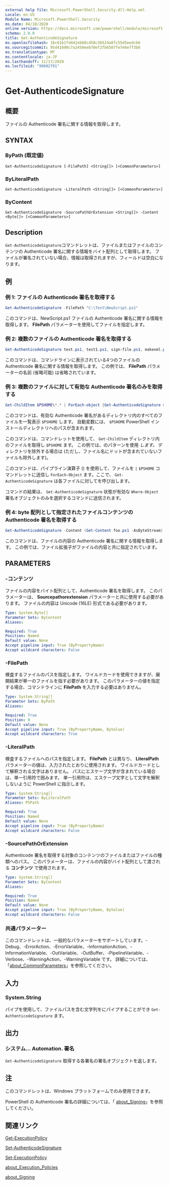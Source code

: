 ```yaml
---
external help file: Microsoft.PowerShell.Security.dll-Help.xml
Locale: en-US
Module Name: Microsoft.PowerShell.Security
ms.date: 04/10/2020
online version: https://docs.microsoft.com/powershell/module/microsoft.powershell.security/get-authenticodesignature?view=powershell-7.2&WT.mc_id=ps-gethelp
schema: 2.0.0
title: Get-AuthenticodeSignature
ms.openlocfilehash: 16c61b1fd442eb68c458c3b524a8fc55d5eedcb6
ms.sourcegitcommit: 95d41698c7a2450eeb70ef2fb6507fe7e6eff3b6
ms.translationtype: MT
ms.contentlocale: ja-JP
ms.lasthandoff: 11/17/2020
ms.locfileid: "99602791"
---
```

# Get-AuthenticodeSignature

## 概要
ファイルの Authenticode 署名に関する情報を取得します。

## SYNTAX

### ByPath (既定値)

```
Get-AuthenticodeSignature [-FilePath] <String[]> [<CommonParameters>]
```

### ByLiteralPath

```
Get-AuthenticodeSignature -LiteralPath <String[]> [<CommonParameters>]
```

### ByContent

```
Get-AuthenticodeSignature -SourcePathOrExtension <String[]> -Content <Byte[]> [<CommonParameters>]
```

## Description

`Get-AuthenticodeSignature`コマンドレットは、ファイルまたはファイルのコンテンツの Authenticode 署名に関する情報をバイト配列として取得します。 ファイルが署名されていない場合、情報は取得されますが、フィールドは空白になります。

## 例

### 例 1: ファイルの Authenticode 署名を取得する

```powershell
Get-AuthenticodeSignature -FilePath "C:\Test\NewScript.ps1"
```

このコマンドは、NewScript.ps1 ファイルの Authenticode 署名に関する情報を取得します。 **FilePath** パラメーターを使用してファイルを指定します。

### 例 2: 複数のファイルの Authenticode 署名を取得する

```powershell
Get-AuthenticodeSignature test.ps1, test1.ps1, sign-file.ps1, makexml.ps1
```

このコマンドは、コマンドラインに表示されている4つのファイルの Authenticode 署名に関する情報を取得します。 この例では、 **FilePath** パラメーターの名前 (省略可能) は省略されています。

### 例 3: 複数のファイルに対して有効な Authenticode 署名のみを取得する

```powershell
Get-ChildItem $PSHOME\*.* | ForEach-object {Get-AuthenticodeSignature $_} | Where-Object {$_.status -eq "Valid"}
```

このコマンドは、有効な Authenticode 署名があるディレクトリ内のすべてのファイルを一覧表示 `$PSHOME` します。 自動変数には、 `$PSHOME` PowerShell インストールディレクトリへのパスが含まれます。

このコマンドは、コマンドレットを使用して、 `Get-ChildItem` ディレクトリ内のファイルを取得し `$PSHOME` ます。 この例では、のパターンを使用 *します。* ディレクトリを除外する場合は (ただし、ファイル名にドットが含まれていないファイルも除外します)。

このコマンドは、パイプライン演算子 () を使用して、ファイルを `|` `$PSHOME` コマンドレットに送信し `ForEach-Object` ます。ここで、 `Get-AuthenticodeSignature` は各ファイルに対してを呼び出します。

コマンドの結果は、 `Get-AuthenticodeSignature` 状態が有効な `Where-Object` 署名オブジェクトのみを選択するコマンドに送信されます。

### 例 4: byte 配列として指定されたファイルコンテンツの Authenticode 署名を取得する

```powershell
Get-AuthenticodeSignature -Content (Get-Content foo.ps1 -AsByteStream) -SourcePathorExtension ps1
```

このコマンドは、ファイルの内容の Authenticode 署名に関する情報を取得します。 この例では、ファイル拡張子がファイルの内容と共に指定されています。

## PARAMETERS

### -コンテンツ

ファイルの内容をバイト配列として、Authenticode 署名を取得します。 このパラメーターは、 **Sourcepathorextension** パラメーターと共に使用する必要があります。 ファイルの内容は Unicode (16LE) 形式である必要があります。

```yaml
Type: System.Byte[]
Parameter Sets: ByContent
Aliases:

Required: True
Position: Named
Default value: None
Accept pipeline input: True (ByPropertyName)
Accept wildcard characters: False
```

### -FilePath

検査するファイルのパスを指定します。 ワイルドカードを使用できますが、展開結果が単一のファイルを指す必要があります。 このパラメーターの値を指定する場合、コマンドラインに **FilePath** を入力する必要はありません。

```yaml
Type: System.String[]
Parameter Sets: ByPath
Aliases:

Required: True
Position: 0
Default value: None
Accept pipeline input: True (ByPropertyName, ByValue)
Accept wildcard characters: True
```

### -LiteralPath

検査するファイルへのパスを指定します。 **FilePath** とは異なり、 **LiteralPath** パラメーターの値は、入力されたとおりに使用されます。 ワイルドカードとして解釈される文字はありません。 パスにエスケープ文字が含まれている場合は、単一引用符で囲みます。 単一引用符は、エスケープ文字として文字を解釈しないように PowerShell に指示します。

```yaml
Type: System.String[]
Parameter Sets: ByLiteralPath
Aliases: PSPath

Required: True
Position: Named
Default value: None
Accept pipeline input: True (ByPropertyName)
Accept wildcard characters: False
```

### -SourcePathOrExtension

Authenticode 署名を取得する対象のコンテンツのファイルまたはファイルの種類へのパス。 このパラメーターは、ファイルの内容がバイト配列として渡される **コンテンツ** で使用されます。

```yaml
Type: System.String[]
Parameter Sets: ByContent
Aliases:

Required: True
Position: Named
Default value: None
Accept pipeline input: True (ByPropertyName, ByValue)
Accept wildcard characters: False
```

### 共通パラメーター

このコマンドレットは、一般的なパラメーターをサポートしています。-Debug、-ErrorAction、-ErrorVariable、-InformationAction、-InformationVariable、-OutVariable、-OutBuffer、-PipelineVariable、-Verbose、-WarningAction、-WarningVariable です。 詳細については、「[about_CommonParameters](../Microsoft.PowerShell.Core/About/about_CommonParameters.md)」を参照してください。

## 入力

### System.String

パイプを使用して、ファイルパスを含む文字列をにパイプすることができ `Get-AuthenticodeSignature` ます。

## 出力

### システム... Automation. 署名

`Get-AuthenticodeSignature` 取得する各署名の署名オブジェクトを返します。

## 注

このコマンドレットは、Windows プラットフォームでのみ使用できます。

PowerShell の Authenticode 署名の詳細については、「 [about_Signing](../Microsoft.PowerShell.Core/About/about_Signing.md)」を参照してください。

## 関連リンク

[Get-ExecutionPolicy](Get-ExecutionPolicy.md)

[Set-AuthenticodeSignature](Set-AuthenticodeSignature.md)

[Set-ExecutionPolicy](Set-ExecutionPolicy.md)

[about_Execution_Policies](../Microsoft.PowerShell.Core/About/about_Execution_Policies.md)

[about_Signing](../Microsoft.PowerShell.Core/About/about_Signing.md)
